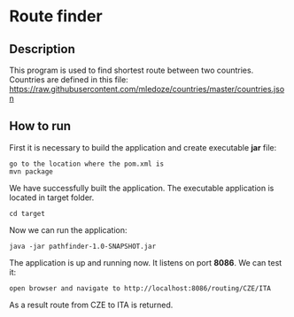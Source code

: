 # Route finder

## Description

This program is used to find shortest route between two countries. Countries are defined in this file:
 https://raw.githubusercontent.com/mledoze/countries/master/countries.json

## How to run
First it is necessary to build the application and create executable **jar** file:

```
go to the location where the pom.xml is
mvn package
```

We have successfully built the application. The executable application is located in target folder.
 
```
cd target
``` 

Now we can run the application:

```
java -jar pathfinder-1.0-SNAPSHOT.jar
```

The application is up and running now. It listens on port **8086**. We can test it:

```
open browser and navigate to http://localhost:8086/routing/CZE/ITA
```

As a result route from CZE to ITA is returned.